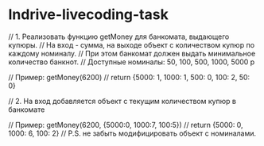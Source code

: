 # Indrive-livecoding-task

// 1. Реализовать функцию getMoney для банкомата, выдающего купюры.
// На вход - сумма, на выходе объект с количеством купюр по каждому номиналу. 
// При этом банкомат должен выдать минимальное количество банкнот.
// Доступные номиналы: 50, 100, 500, 1000, 5000 р

// Пример: getMoney(6200) // return {5000: 1, 1000: 1, 500: 0, 100: 2, 50: 0}

// 2. На вход добавляется объект с текущим количеством купюр в банкомате

// Пример: getMoney(6200, {5000:0, 1000:7, 100:5}) // return {5000: 0, 1000: 6, 100: 2}
// P.S. не забыть модифицировать объект с номиналами.
